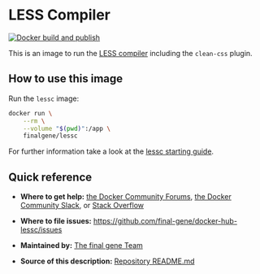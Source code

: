 # LESS Compiler

[![Docker build and publish](https://github.com/final-gene/docker-hub-lessc/actions/workflows/publish.yml/badge.svg)](https://github.com/final-gene/docker-hub-lessc/actions/workflows/publish.yml)

This is an image to run the [LESS compiler](http://lesscss.org/) including the `clean-css` plugin.

## How to use this image
Run the `lessc` image:

```bash
docker run \
    --rm \
    --volume "$(pwd)":/app \
    finalgene/lessc
```

For further information take a look at the [lessc starting guide](http://lesscss.org/).

## Quick reference
* **Where to get help:**
[the Docker Community Forums](https://forums.docker.com), [the Docker Community Slack](https://blog.docker.com/2016/11/introducing-docker-community-directory-docker-community-slack), or [Stack Overflow](https://stackoverflow.com/search?tab=newest&q=docker)

* **Where to file issues:**
https://github.com/final-gene/docker-hub-lessc/issues

* **Maintained by:**
[The final gene Team](https://github.com/final-gene)

* **Source of this description:**
[Repository README.md](https://github.com/final-gene/docker-hub-lessc/blob/master/README.md)
